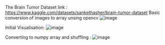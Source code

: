 The Brain Tumor Dataset link :  https://www.kaggle.com/datasets/sankethasher/brain-tumor-dataset
Basic conversion of  images to array unsing opencv
![image](https://github.com/user-attachments/assets/84c29682-e18d-4dc7-8ac4-760d67568bce)

Initial Visualisation:
![image](https://github.com/user-attachments/assets/9069eaba-dfcd-46cf-a2a9-0a4a7673df7e)

Converting to numpy array and shuffling :
![image](https://github.com/user-attachments/assets/e7192aae-5f2f-48a3-87d8-b307ac9a493d)





